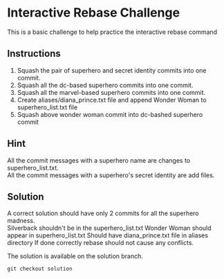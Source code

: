 # Interactive Rebase Challenge

This is a basic challenge to help practice the interactive rebase command


## Instructions 

1. Squash the pair of superhero and secret identity commits into one commit.
2. Squash all the dc-based superhero commits into one commit.
3. Squash all the marvel-based superhero commits into one commit.
4. Create aliases/diana_prince.txt file and append Wonder Woman to superhero_list.txt file
5. Squash above wonder woman commit into dc-bashed superhero commit

## Hint

All the commit messages with a superhero name are changes to superhero_list.txt.   
All the commit messages with a superhero's secret identity are add files.   

## Solution

A correct solution should have only 2 commits for all the superhero madness.   
Silverback shouldn't be in the superhero_list.txt
Wonder Woman should appear in superhero_list.txt
Should have diana_prince.txt file in aliases directory
If done correctly rebase should not cause any conflicts.   

The solution is available on the solution branch.

```
git checkout solution
```

